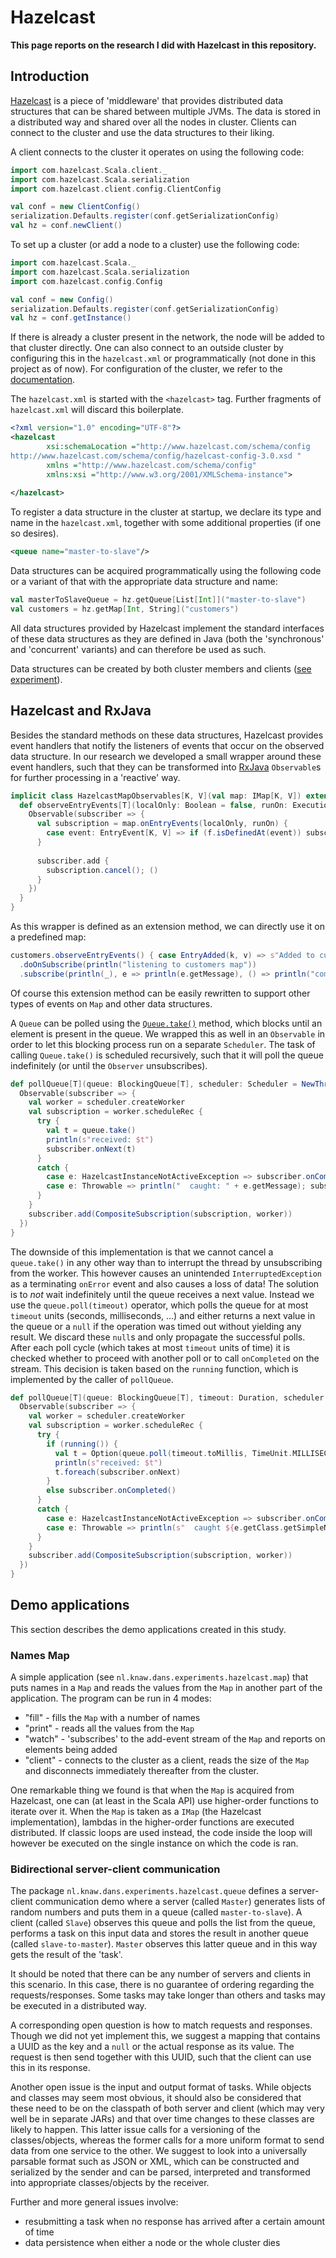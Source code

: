 # Hazelcast

**This page reports on the research I did with Hazelcast in this repository.**

## Introduction
[Hazelcast](https://hazelcast.org/) is a piece of 'middleware' that provides distributed data structures that can be shared between multiple JVMs. The data is stored in a distributed way and shared over all the nodes in cluster. Clients can connect to the cluster and use the data structures to their liking.

A client connects to the cluster it operates on using the following code:
```scala
import com.hazelcast.Scala.client._
import com.hazelcast.Scala.serialization
import com.hazelcast.client.config.ClientConfig

val conf = new ClientConfig()
serialization.Defaults.register(conf.getSerializationConfig)
val hz = conf.newClient()
```

To set up a cluster (or add a node to a cluster) use the following code: 
```scala
import com.hazelcast.Scala._
import com.hazelcast.Scala.serialization
import com.hazelcast.config.Config

val conf = new Config()
serialization.Defaults.register(conf.getSerializationConfig)
val hz = conf.getInstance()
```

If there is already a cluster present in the network, the node will be added to that cluster directly. One can also connect to an outside cluster by configuring this in the `hazelcast.xml` or programmatically (not done in this project as of now). For configuration of the cluster, we refer to the [documentation](http://docs.hazelcast.org/docs/3.5/manual/html/networkconfiguration.html).

The `hazelcast.xml` is started with the `<hazelcast>` tag. Further fragments of `hazelcast.xml` will discard this boilerplate.

```xml
<?xml version="1.0" encoding="UTF-8"?>
<hazelcast
        xsi:schemaLocation ="http://www.hazelcast.com/schema/config
http://www.hazelcast.com/schema/config/hazelcast-config-3.0.xsd "
        xmlns ="http://www.hazelcast.com/schema/config"
        xmlns:xsi ="http://www.w3.org/2001/XMLSchema-instance">
    
</hazelcast>

```

To register a data structure in the cluster at startup, we declare its type and name in the `hazelcast.xml`, together with some additional properties (if one so desires).

```xml
<queue name="master-to-slave"/>
```

Data structures can be acquired programmatically using the following code or a variant of that with the appropriate data structure and name:

```scala
val masterToSlaveQueue = hz.getQueue[List[Int]]("master-to-slave")
val customers = hz.getMap[Int, String]("customers")
```

All data structures provided by Hazelcast implement the standard interfaces of these data structures as they are defined in Java (both the 'synchronous' and 'concurrent' variants) and can therefore be used as such.

Data structures can be created by both cluster members and clients ([see experiment](https://github.com/rvanheest-DANS-KNAW/Hazelcast-experiments/tree/master/src/main/scala/nl/knaw/dans/experiments/hazelcast/client)).

## Hazelcast and RxJava
Besides the standard methods on these data structures, Hazelcast provides event handlers that notify the listeners of events that occur on the observed data structure. In our research we developed a small wrapper around these event handlers, such that they can be transformed into [RxJava](https://github.com/ReactiveX/RxJava) `Observable`s for further processing in a 'reactive' way.

```scala
implicit class HazelcastMapObservables[K, V](val map: IMap[K, V]) extends AnyVal {
  def observeEntryEvents[T](localOnly: Boolean = false, runOn: ExecutionContext = null)(f: PartialFunction[EntryEvent[K, V], T]): Observable[T] = {
    Observable(subscriber => {
      val subscription = map.onEntryEvents(localOnly, runOn) {
        case event: EntryEvent[K, V] => if (f.isDefinedAt(event)) subscriber.onNext(f(event))
      }
  
      subscriber.add {
        subscription.cancel(); ()
      }
    })
  }
}
```

As this wrapper is defined as an extension method, we can directly use it on a predefined map:
 
```scala
customers.observeEntryEvents() { case EntryAdded(k, v) => s"Added to customers map: ($k, $v)" }
  .doOnSubscribe(println("listening to customers map"))
  .subscribe(println(_), e => println(e.getMessage), () => println("completed"))
```

Of course this extension method can be easily rewritten to support other types of events on `Map` and other data structures.

A `Queue` can be polled using the [`Queue.take()`](https://docs.oracle.com/javase/8/docs/api/java/util/concurrent/BlockingQueue.html#take--) method, which blocks until an element is present in the queue. We wrapped this as well in an `Observable` in order to let this blocking process run on a separate `Scheduler`. The task of calling `Queue.take()` is scheduled recursively, such that it will poll the queue indefinitely (or until the `Observer` unsubscribes).

```scala
def pollQueue[T](queue: BlockingQueue[T], scheduler: Scheduler = NewThreadScheduler()): Observable[T] = {
  Observable(subscriber => {
    val worker = scheduler.createWorker
    val subscription = worker.scheduleRec {
      try {
        val t = queue.take()
        println(s"received: $t")
        subscriber.onNext(t)
      }
      catch {
        case e: HazelcastInstanceNotActiveException => subscriber.onCompleted()
        case e: Throwable => println("  caught: " + e.getMessage); subscriber.onError(e)
      }
    }
    subscriber.add(CompositeSubscription(subscription, worker))
  })
}
```

The downside of this implementation is that we cannot cancel a `queue.take()` in any other way than to interrupt the thread by unsubscribing from the worker. This however causes an unintended `InterruptedException` as a terminating `onError` event and also causes a loss of data! The solution is to *not* wait indefinitely until the queue receives a next value. Instead we use the `queue.poll(timeout)` operator, which polls the queue for at most `timeout` units (seconds, milliseconds, ...) and either returns a next value in the queue or a `null` if the operation was timed out without yielding any result. We discard these `null`s and only propagate the successful polls. After each poll cycle (which takes at most `timeout` units of time) it is checked whether to proceed with another poll or to call `onCompleted` on the stream. This decision is taken based on the `running` function, which is implemented by the caller of `pollQueue`.

```scala
def pollQueue[T](queue: BlockingQueue[T], timeout: Duration, scheduler: Scheduler = NewThreadScheduler())(running: () => Boolean): Observable[T] = {
  Observable(subscriber => {
    val worker = scheduler.createWorker
    val subscription = worker.scheduleRec {
      try {
        if (running()) {
          val t = Option(queue.poll(timeout.toMillis, TimeUnit.MILLISECONDS))
          println(s"received: $t")
          t.foreach(subscriber.onNext)
        }
        else subscriber.onCompleted()
      }
      catch {
        case e: HazelcastInstanceNotActiveException => subscriber.onCompleted()
        case e: Throwable => println(s"  caught ${e.getClass.getSimpleName}: ${e.getMessage}"); subscriber.onError(e)
      }
    }
    subscriber.add(CompositeSubscription(subscription, worker))
  })
}
```

## Demo applications
This section describes the demo applications created in this study.

### Names Map
A simple application (see `nl.knaw.dans.experiments.hazelcast.map`) that puts names in a `Map` and reads the values from the `Map` in another part of the application. The program can be run in 4 modes:

* "fill" - fills the `Map` with a number of names
* "print" - reads all the values from the `Map`
* "watch" - 'subscribes' to the add-event stream of the `Map` and reports on elements being added
* "client" - connects to the cluster as a client, reads the size of the `Map` and disconnects immediately thereafter from the cluster.

One remarkable thing we found is that when the `Map` is acquired from Hazelcast, one can (at least in the Scala API) use higher-order functions to iterate over it. When the `Map` is taken as a `IMap` (the Hazelcast implementation), lambdas in the higher-order functions are executed distributed. If classic loops are used instead, the code inside the loop will however be executed on the single instance on which the code is ran.

### Bidirectional server-client communication
The package `nl.knaw.dans.experiments.hazelcast.queue` defines a server-client communication demo where a server (called `Master`) generates lists of random numbers and puts them in a queue (called `master-to-slave`). A client (called `Slave`) observes this queue and polls the list from the queue, performs a task on this input data and stores the result in another queue (called `slave-to-master`). `Master` observes this latter queue and in this way gets the result of the 'task'.

It should be noted that there can be any number of servers and clients in this scenario. In this case, there is no guarantee of ordering regarding the requests/responses. Some tasks may take longer than others and tasks may be executed in a distributed way.

A corresponding open question is how to match requests and responses. Though we did not yet implement this, we suggest a mapping that contains a UUID as the key and a `null` or the actual response as its value. The request is then send together with this UUID, such that the client can use this in its response.

Another open issue is the input and output format of tasks. While objects and classes may seem most obvious, it should also be considered that these need to be on the classpath of both server and client (which may very well be in separate JARs) and that over time changes to these classes are likely to happen. This latter issue calls for a versioning of the classes/objects, whereas the former calls for a more uniform format to send data from one service to the other. We suggest to look into a universally parsable format such as JSON or XML, which can be constructed and serialized by the sender and can be parsed, interpreted and transformed into appropriate classes/objects by the receiver.

Further and more general issues involve:
* resubmitting a task when no response has arrived after a certain amount of time
* data persistence when either a node or the whole cluster dies
